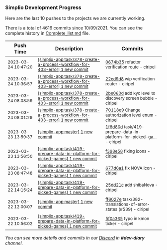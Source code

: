 
### Simplio Development Progress

Here are the last 10 pushes to the projects we are currently working.

There is a total of 4616 commits since 10/09/2021. You can see the complete history in
 [Complete_list.md](Complete_list.md) file.

| Push Time | Description | Commits |
| --- | --- | --- |
| <sub>2023-03-24 10:47:20</sub> | <sub>[[simplio-app:task/378\-create\-a\-process\-workflow\-for\-403\-error] 1 new commit](https://github.com/SimplioOfficial/simplio-app/commit/0674b35e9b950713b4a2d5054d287d787bc6354c)</sub> | <sub>[0674b35](https://github.com/SimplioOfficial/simplio-app/commit/0674b35e9b950713b4a2d5054d287d787bc6354c) refactor verification route - ciripel</sub> |
| <sub>2023-03-24 10:36:57</sub> | <sub>[[simplio-app:task/378\-create\-a\-process\-workflow\-for\-403\-error] 1 new commit](https://github.com/SimplioOfficial/simplio-app/commit/22ed9d879c60dac86beaa33b63f30ae2756fd111)</sub> | <sub>[22ed9d8](https://github.com/SimplioOfficial/simplio-app/commit/22ed9d879c60dac86beaa33b63f30ae2756fd111) wip verification router - ciripel</sub> |
| <sub>2023-03-24 08:08:59</sub> | <sub>[[simplio-app:task/378\-create\-a\-process\-workflow\-for\-403\-error] 1 new commit](https://github.com/SimplioOfficial/simplio-app/commit/2be060d1e951291cc851a9c9b54aa299b9b14266)</sub> | <sub>[2be060d](https://github.com/SimplioOfficial/simplio-app/commit/2be060d1e951291cc851a9c9b54aa299b9b14266) add kyc level to discovery screen bubble - ciripel</sub> |
| <sub>2023-03-24 08:01:29</sub> | <sub>[[simplio-app:task/378\-create\-a\-process\-workflow\-for\-403\-error] 1 new commit](https://github.com/SimplioOfficial/simplio-app/commit/70118e918b72575aefe13de89010f4ee18242f39)</sub> | <sub>[70118e9](https://github.com/SimplioOfficial/simplio-app/commit/70118e918b72575aefe13de89010f4ee18242f39) Change authorization level enum - ciripel</sub> |
| <sub>2023-03-23 13:59:37</sub> | <sub>[[simplio-app:master] 1 new commit](https://github.com/SimplioOfficial/simplio-app/commit/1f8d86dca4b4217fe9fad7e5d3817f41c35cf7a5)</sub> | <sub>[1f8d86d](https://github.com/SimplioOfficial/simplio-app/commit/1f8d86dca4b4217fe9fad7e5d3817f41c35cf7a5) task/419-prepare-data-in-platform-for-picked-ga... - ciripel</sub> |
| <sub>2023-03-23 13:56:50</sub> | <sub>[[simplio-app:task/419\-prepare\-data\-in\-platform\-for\-picked\-games] 1 new commit](https://github.com/SimplioOfficial/simplio-app/commit/f398e58e38d6ba395c5f6cd8dee6a6f9585f12bc)</sub> | <sub>[f398e58](https://github.com/SimplioOfficial/simplio-app/commit/f398e58e38d6ba395c5f6cd8dee6a6f9585f12bc) fixing icons - ciripel</sub> |
| <sub>2023-03-23 08:47:48</sub> | <sub>[[simplio-app:task/419\-prepare\-data\-in\-platform\-for\-picked\-games] 1 new commit](https://github.com/SimplioOfficial/simplio-app/commit/677d6a128b65495d7653d02acdb811086f2d0d90)</sub> | <sub>[677d6a1](https://github.com/SimplioOfficial/simplio-app/commit/677d6a128b65495d7653d02acdb811086f2d0d90) fix NOVA icon - ciripel</sub> |
| <sub>2023-03-22 14:15:24</sub> | <sub>[[simplio-app:task/419\-prepare\-data\-in\-platform\-for\-picked\-games] 1 new commit](https://github.com/SimplioOfficial/simplio-app/commit/25dd21c21f7743e0cd48adaed472235c2b1b0aa1)</sub> | <sub>[25dd21c](https://github.com/SimplioOfficial/simplio-app/commit/25dd21c21f7743e0cd48adaed472235c2b1b0aa1) add shibaNova - ciripel</sub> |
| <sub>2023-03-22 12:00:07</sub> | <sub>[[simplio-app:master] 1 new commit](https://github.com/SimplioOfficial/simplio-app/commit/ff6027e3f2175d596eadd442edba6cf5c8eb2767)</sub> | <sub>[ff6027e](https://github.com/SimplioOfficial/simplio-app/commit/ff6027e3f2175d596eadd442edba6cf5c8eb2767) task/382-translations-of-error-states (#539) - ciripel</sub> |
| <sub>2023-03-22 10:56:02</sub> | <sub>[[simplio-app:task/419\-prepare\-data\-in\-platform\-for\-picked\-games] 1 new commit](https://github.com/SimplioOfficial/simplio-app/commit/5f0a365318576e458ea04688a0da319828d1048e)</sub> | <sub>[5f0a365](https://github.com/SimplioOfficial/simplio-app/commit/5f0a365318576e458ea04688a0da319828d1048e) typo in kmon ticker - ciripel</sub> |

_You can see more details and commits in our [Discord](https://discord.gg/aKhjuwZmdP) in **#dev-diary** channel._
